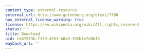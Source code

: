 ```yaml
---
content_type: external-resource
external_url: http://www.gutenberg.org/etext/7700
has_external_license_warning: true
license: https://en.wikipedia.org/wiki/All_rights_reserved
status: ''
title: Download
uid: c6475f3b-f179-4761-b8a9-392b4e7e8bf6
wayback_url: ''
---
```

